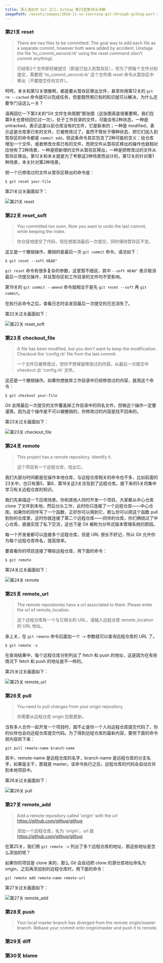 ```yaml
---
title: 深入浅出学 Git 之三，Githug 第21至第30关详解
imagePath: /assets/images/2016-11-xx-learning-git-through-githug-part-2-level-21-to-30
---
```


### 第21关 reset

> There are two files to be committed.  The goal was to add each file as a separate commit, however both were added by accident.  Unstage the file 'to_commit_second.rb' using the reset command (don't commit anything).
> 
> 已经有2个文件即将被提交（即是已加入到暂存区），但为了把每个文件分别提交，需要把 'to_commit_second.rb' 这个文件用 reset 命令从暂存区中移出（不要提交任何文件）。

呵呵，本关和第12关很像啊，都是要从暂存区移出文件，甚至你用第12关的 `git rm --cached` 命令就可以完成任务，但是既然用已有的知识就可以解决，为什么还要专门设这么一关？

请再回忆一下第3关的“Git 文件生命周期”那张图（这张图真是很重要啊，我们在第9关也曾经回忆过一次）。处于工作目录的文件，可能会有2种状态，一种是 untracked，表示这是以前仓库没有的文件，它是新来的；一种是 modified，表示这是仓库里已有的文件，它被修改过了。虽然不管处于哪种状态，把它们加入到暂存区的命令都是 `commit add`，但这条命令其实包含了2种可能的含义：给仓库增加一个文件、或者修改仓库已有的文件，而把文件从暂存区移出的操作也就相对应地有了2种场景，一种是把新增的文件从暂存区移出，一种是把修改过的文件从暂存区移出。第12关和本关就是为了考察这2种场景而设计的，第12关的针对第1种场景，本关针对第2种场景。

把一个已修改过的文件从暂存区移出的命令是：

```
$ git reset your-file
```

第21关过关画面如下：

![第21关 reset]({{page.imagePath}}/level-21-reset.png)

### 第22关 reset_soft

> You committed too soon. Now you want to undo the last commit, while keeping the index.
> 
> 你仓促地提交了代码，现在想取消最后一次提交，同时保持暂存区不变。

这又是一个撤销操作，撤销的是最后一次 `git commit` 命令，语法如下：

```
$ git reset --soft HEAD^
```

`git reset` 命令有很多复杂的参数，这里暂不细说，其中 `--soft HEAD^` 表示取消最后一次提交操作，并且暂存区和工作目录的文件均不受影响。

第19关的 `git commit --amend` 命令就相当于是先 `git reset --soft` 再 `git commit`。

在执行此命令之后，查看日志时会发现最后一次提交的日志消失了。

第22关过关画面如下：

![第22关 reset_soft]({{page.imagePath}}/level-22-reset-soft.png)

### 第23关 checkout_file

> A file has been modified, but you don't want to keep the modification.  Checkout the 'config.rb' file from the last commit.
>
> 一个文件已被修改过，但你不想保留修改过的内容。从最后一次提交中 checkout 出 'config.rb' 文件。

这还是一个撤销操作。如果你想放弃工作目录中已经修改过的内容，就用这个命令：

```
$ git checkout your-file
```

Git 会用最后一次提交的文件覆盖掉工作目录中的同名文件。但做这个操作一定要谨慎，因为这个操作是不可以被撤销的，你修改过的内容是找不回来的。

第23关过关画面如下：

![第23关 checkout_file]({{page.imagePath}}/level-23-checkout-file.png)

### 第24关 remote

> This project has a remote repository.  Identify it.
> 
> 这个项目有一个远程仓库，找出它。

我们大部分时间都是在操作本地仓库，与远程仓库相关的命令也不多，比如前面的23关中，也只有第5、第6、第18关这3关涉及到了远程仓库。接下来的5关将集中学习有关远程仓库的知识。

我们先来描述一下应用场景。你和其他人同时开发一个项目，大家都从中心仓库 clone 了文件到本地，然后分头工作，此时你只连接了一个远程仓库——中心仓库。如果你的同伴写了一个函数，正好你可以用到它，那么你可以把这个函数 pull 到你的仓库里，这时你就连接了第二个远程仓库——同伴的仓库，你们俩绕过了中心仓库，直接实现了私下交流，这也下是 Git 被称为分布式版本管理系统的原因。

每一个开发者都可以连接多个远程仓库，但是 URL 很长不好记，所以 Git 允许你为每个远程仓库命名，提高效率。

要查看你的项目连接了哪些远程仓库，用下面的命令：

```
$ git remote
```

第24关过关画面如下：

![第24关 remote]({{page.imagePath}}/level-24-remote.png)

### 第25关 remote_url

> The remote repositories have a url associated to them.  Please enter the url of remote_location.
> 
> 这个远程仓库有一个与它相关的 URL，请输入远程仓库 remote_location 的 URL 地址。

承上关，在 `git remote` 命令后面加一个 `-v` 参数就可以查询远程仓库的 URL 了。

```
$ git remote -v
```

在查询结果中，每个远程仓库分别列出了 fetch 和 push 的地址，这是因为在有些情况下 fetch 和 push 的地址是不一样的。

第25关过关画面如下：

![第25关 remote_url]({{page.imagePath}}/level-25-remote-url.png)

### 第26关 pull

> You need to pull changes from your origin repository.
> 
> 你需要从远程仓库 origin 拉取更新。

当有多人合作一起开发一个项目时，就不止是你一个人向远程仓库提交代码了，你的伙伴也会向远程仓库提交代码。为了得到远程仓库的最新内容，要用下面的命令把内容抓下来：

```
git pull remote-name branch-name
```

其中，remote-name 是远程仓库的名字，branch-name 是远程仓库的分支名字，如果是主干，那就是 master。该命令执行之后，远程仓库的代码会自动合并到本地项目中。

第26关过关画面如下：

![第26关 pull]({{page.imagePath}}/level-26-pull.png)

### 第27关 remote_add

> Add a remote repository called 'origin' with the url https://github.com/githug/githug
> 
> 添加一个远程仓库，名为 'origin'，url 是 https://github.com/githug/githug

在第25关，我们用 `git remote -v` 列出了多个远程仓库的地址，那这些地址是怎么添加的呢？

如果你的项目是 clone 来的，那么 Git 会自动把 clone 的源仓库地址命名为 origin，之后再添加别的远程仓库时，用下面的命令：

```
git remote add remote-name remote-url
```

第27关过关画面如下：

![第27关 remote_add]({{page.imagePath}}/level-27-remote-add.png)

### 第28关 push

> Your local master branch has diverged from the remote origin/master branch. Rebase your commit onto origin/master and push it to remote.

### 第29关 diff

### 第30关 blame
